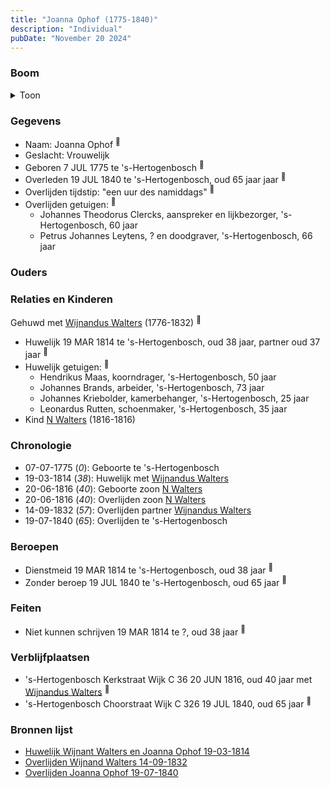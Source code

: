```yaml
---
title: "Joanna Ophof (1775-1840)"
description: "Individual"
pubDate: "November 20 2024"
---
```


### Boom
<details><summary>Toon</summary>

![test](https://www.plantuml.com/plantuml/svg/dP5DIyD048Rl-oi6U_1Ko9UsbbArag2YLVp0OzaaOxDcirjsDaWe_U-k9aIX8iNRCiipyxmpPsIviNKb6PL2hRdX5QGyArT6rog_q58Ri8OhSb-eB2j4Zf09aqbitrYjRGCLLYaQQajaqQ2spHhPZwwPv4ImOG0mroP7yrI8h5H8D9rMNAZP34AsPUmGxhz64MCjSd2jkL8SxjQ5VZq0Jd3bUNvm0ZqtIEPn68Uk-UPLeCotC9saF6sMgRPMucG68xX-lW5_D3g2GnfUeh5wXIhLb1K_62fhAPTSvSlCQA9KEpi7-oSjFOwyNNhRQxw8D-NOck25IxS2wbqz7s0GXybHCl_3qUybZ-5q3wi87kDxPnK6lrbrKjF9E-QvKAisn-tvWoFyw4ijyJmlYc0WnQgm3KgftvrUZovsSWJZVN84dikn-1np_8zb_qblMNVwuR2pPzr-lmjTgc5dpDWPkgDKyWC0)
</details>

### Gegevens
- Naam: Joanna Ophof <sup><a href="../s00163/" style="text-decoration:none" title="Huwelijk Wijnant Walters en Joanna Ophof 19-03-1814">:link:</a></sup>
- Geslacht: Vrouwelijk
- Geboren 7 JUL 1775 te 's-Hertogenbosch <sup><a href="../s00176/" style="text-decoration:none" title="Overlijden Joanna Ophof 19-07-1840">:link:</a></sup>
- Overleden 19 JUL 1840 te 's-Hertogenbosch, oud 65 jaar jaar <sup><a href="../s00176/" style="text-decoration:none" title="Overlijden Joanna Ophof 19-07-1840">:link:</a></sup>
- Overlijden tijdstip: "een uur des namiddags" <sup><a href="../s00176/" style="text-decoration:none" title="Overlijden Joanna Ophof 19-07-1840">:link:</a></sup>
- Overlijden getuigen: <sup><a href="../s00176/" style="text-decoration:none" title="Overlijden Joanna Ophof 19-07-1840">:link:</a></sup>
  - Johannes Theodorus Clercks, aanspreker en lijkbezorger, \'s-Hertogenbosch, 60 jaar
  - Petrus Johannes Leytens, \? en doodgraver, \'s-Hertogenbosch, 66 jaar

### Ouders

### Relaties en Kinderen

Gehuwd met [Wijnandus Walters](../i00101/) (1776-1832) <sup><a href="../s00163/" style="text-decoration:none" title="Huwelijk Wijnant Walters en Joanna Ophof 19-03-1814">:link:</a></sup>
- Huwelijk 19 MAR 1814 te 's-Hertogenbosch, oud 38 jaar, partner oud 37 jaar <sup><a href="../s00163/" style="text-decoration:none" title="Huwelijk Wijnant Walters en Joanna Ophof 19-03-1814">:link:</a></sup>
- Huwelijk getuigen:  <sup><a href="../s00163/" style="text-decoration:none" title="Huwelijk Wijnant Walters en Joanna Ophof 19-03-1814">:link:</a></sup>
  - Hendrikus Maas, koorndrager, \'s-Hertogenbosch, 50 jaar
  - Johannes Brands, arbeider, \'s-Hertogenbosch, 73 jaar
  - Johannes Kriebolder, kamerbehanger, \'s-Hertogenbosch, 25 jaar
  - Leonardus Rutten, schoenmaker, \'s-Hertogenbosch, 35 jaar
- Kind [N Walters](../i00128/) (1816-1816)

### Chronologie
- 07-07-1775 (<i>0</i>): Geboorte te 's-Hertogenbosch
- 19-03-1814 (<i>38</i>): Huwelijk met [Wijnandus Walters](../i00101/)
- 20-06-1816 (<i>40</i>): Geboorte zoon [N Walters](../i00128/)
- 20-06-1816 (<i>40</i>): Overlijden zoon [N Walters](../i00128/)
- 14-09-1832 (<i>57</i>): Overlijden partner [Wijnandus Walters](../i00101/)
- 19-07-1840 (<i>65</i>): Overlijden te 's-Hertogenbosch

### Beroepen
- Dienstmeid 19 MAR 1814 te 's-Hertogenbosch, oud 38 jaar <sup><a href="../s00163/" style="text-decoration:none" title="Huwelijk Wijnant Walters en Joanna Ophof 19-03-1814">:link:</a></sup>
- Zonder beroep 19 JUL 1840 te 's-Hertogenbosch, oud 65 jaar <sup><a href="../s00176/" style="text-decoration:none" title="Overlijden Joanna Ophof 19-07-1840">:link:</a></sup>

### Feiten
- Niet kunnen schrijven 19 MAR 1814 te ?, oud 38 jaar <sup><a href="../s00163/" style="text-decoration:none" title="Huwelijk Wijnant Walters en Joanna Ophof 19-03-1814">:link:</a></sup>

### Verblijfplaatsen
- 's-Hertogenbosch Kerkstraat Wijk C 36 20 JUN 1816, oud 40 jaar met [Wijnandus Walters](../i00101/) <sup><a href="../s00296/" style="text-decoration:none" title="Geboorte N Walters 20-06-1816">:link:</a></sup>
- 's-Hertogenbosch Choorstraat Wijk C 326 19 JUL 1840, oud 65 jaar  <sup><a href="../s00176/" style="text-decoration:none" title="Overlijden Joanna Ophof 19-07-1840">:link:</a></sup>

### Bronnen lijst
- [Huwelijk Wijnant Walters en Joanna Ophof 19-03-1814](../s00163/)
- [Overlijden Wijnand Walters 14-09-1832](../s00175/)
- [Overlijden Joanna Ophof 19-07-1840](../s00176/)
